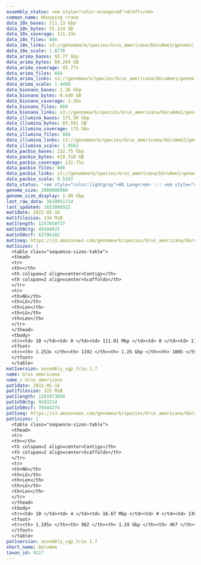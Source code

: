 ```yaml
---
assembly_status: <em style="color:orangered">draft</em>
common_name: Whooping crane
data_10x_bases: 111.13 Gbp
data_10x_bytes: 55.124 GB
data_10x_coverage: 111.13x
data_10x_files: 666
data_10x_links: s3://genomeark/species/Grus_americana/bGruAme1/genomic_data/10x/<br>
data_10x_scale: 1.8776
data_arima_bases: 93.77 Gbp
data_arima_bytes: 60.244 GB
data_arima_coverage: 93.77x
data_arima_files: 666
data_arima_links: s3://genomeark/species/Grus_americana/bGruAme1/genomic_data/arima/<br>
data_arima_scale: 1.4496
data_bionano_bases: 1.36 Gbp
data_bionano_bytes: 0.640 GB
data_bionano_coverage: 1.36x
data_bionano_files: 666
data_bionano_links: s3://genomeark/species/Grus_americana/bGruAme1/genomic_data/bionano/<br>
data_illumina_bases: 175.56 Gbp
data_illumina_bytes: 83.581 GB
data_illumina_coverage: 175.56x
data_illumina_files: 666
data_illumina_links: s3://genomeark/species/Grus_americana/bGruAme2/genomic_data/illumina/<br>s3://genomeark/species/Grus_americana/bGruAme3/genomic_data/illumina/<br>
data_illumina_scale: 1.9562
data_pacbio_bases: 232.75 Gbp
data_pacbio_bytes: 419.518 GB
data_pacbio_coverage: 232.75x
data_pacbio_files: 666
data_pacbio_links: s3://genomeark/species/Grus_americana/bGruAme1/genomic_data/pacbio/<br>
data_pacbio_scale: 0.5167
data_status: '<em style="color:lightgray">HQ Long</em> ::: <em style="color:forestgreen">Long</em> ::: <em style="color:forestgreen">Short</em> ::: <em style="color:forestgreen">Phasing</em> ::: <em style="color:forestgreen">Scaffolding</em>'
genome_size: 1000000000
genome_size_display: 1.00 Gbp
last_raw_data: 1618851714
last_updated: 1653098522
mat1date: 2022-05-16
mat1filesize: 334 MiB
mat1length: 1257850737
mat1n50ctg: 49584025
mat1n50scf: 62796182
mat1seq: https://s3.amazonaws.com/genomeark/species/Grus_americana/bGruAme1/assembly_vgp_trio_1.7/bGruAme1.mat.asm.20220516.fasta.gz
mat1sizes: |
  <table class="sequence-sizes-table">
  <thead>
  <tr>
  <th></th>
  <th colspan=2 align=center>Contigs</th>
  <th colspan=2 align=center>Scaffolds</th>
  </tr>
  <tr>
  <th>NG</th>
  <th>LG</th>
  <th>Len</th>
  <th>LG</th>
  <th>Len</th>
  </tr>
  </thead>
  <tbody>
  <tr><td> 10 </td><td> 0 </td><td> 111.91 Mbp </td><td> 0 </td><td> 113.91 Mbp </td></tr>  <tr><td> 20 </td><td> 1 </td><td> 104.20 Mbp </td><td> 1 </td><td> 107.10 Mbp </td></tr>  <tr><td> 30 </td><td> 3 </td><td> 62.80 Mbp </td><td> 2 </td><td> 105.05 Mbp </td></tr>  <tr><td> 40 </td><td> 4 </td><td> 55.79 Mbp </td><td> 3 </td><td> 84.90 Mbp </td></tr>  <tr style="background-color:#cccccc;"><td> 50 </td><td> 6 </td><td style="background-color:#88ff88;"> 49.58 Mbp </td><td> 5 </td><td style="background-color:#88ff88;"> 62.80 Mbp </td></tr>  <tr><td> 60 </td><td> 9 </td><td> 34.41 Mbp </td><td> 6 </td><td> 57.69 Mbp </td></tr>  <tr><td> 70 </td><td> 13 </td><td> 26.33 Mbp </td><td> 9 </td><td> 37.07 Mbp </td></tr>  <tr><td> 80 </td><td> 17 </td><td> 20.51 Mbp </td><td> 12 </td><td> 28.06 Mbp </td></tr>  <tr><td> 90 </td><td> 22 </td><td> 16.37 Mbp </td><td> 16 </td><td> 22.27 Mbp </td></tr>  <tr><td> 100 </td><td> 30 </td><td> 9.75 Mbp </td><td> 21 </td><td> 16.76 Mbp </td></tr>  </tbody>
  <tfoot>
  <tr><th> 1.253x </th><th> 1192 </th><th> 1.25 Gbp </th><th> 1005 </th><th> 1.26 Gbp </th></tr>
  </tfoot>
  </table>
mat1version: assembly_vgp_trio_1.7
name: Grus americana
name_: Grus_americana
pat1date: 2022-05-16
pat1filesize: 325 MiB
pat1length: 1201873056
pat1n50ctg: 9193214
pat1n50scf: 70444274
pat1seq: https://s3.amazonaws.com/genomeark/species/Grus_americana/bGruAme1/assembly_vgp_trio_1.7/bGruAme1.pat.asm.20220516.fasta.gz
pat1sizes: |
  <table class="sequence-sizes-table">
  <thead>
  <tr>
  <th></th>
  <th colspan=2 align=center>Contigs</th>
  <th colspan=2 align=center>Scaffolds</th>
  </tr>
  <tr>
  <th>NG</th>
  <th>LG</th>
  <th>Len</th>
  <th>LG</th>
  <th>Len</th>
  </tr>
  </thead>
  <tbody>
  <tr><td> 10 </td><td> 4 </td><td> 18.67 Mbp </td><td> 0 </td><td> 130.11 Mbp </td></tr>  <tr><td> 20 </td><td> 9 </td><td> 15.35 Mbp </td><td> 1 </td><td> 126.16 Mbp </td></tr>  <tr><td> 30 </td><td> 17 </td><td> 11.82 Mbp </td><td> 2 </td><td> 105.65 Mbp </td></tr>  <tr><td> 40 </td><td> 26 </td><td> 10.44 Mbp </td><td> 3 </td><td> 103.05 Mbp </td></tr>  <tr style="background-color:#cccccc;"><td> 50 </td><td> 36 </td><td style="background-color:#88ff88;"> 9.19 Mbp </td><td> 4 </td><td style="background-color:#88ff88;"> 70.44 Mbp </td></tr>  <tr><td> 60 </td><td> 48 </td><td> 7.08 Mbp </td><td> 6 </td><td> 57.33 Mbp </td></tr>  <tr><td> 70 </td><td> 64 </td><td> 5.67 Mbp </td><td> 7 </td><td> 49.38 Mbp </td></tr>  <tr><td> 80 </td><td> 86 </td><td> 4.00 Mbp </td><td> 10 </td><td> 28.33 Mbp </td></tr>  <tr><td> 90 </td><td> 116 </td><td> 2.69 Mbp </td><td> 14 </td><td> 21.89 Mbp </td></tr>  <tr><td> 100 </td><td> 162 </td><td> 1.66 Mbp </td><td> 20 </td><td> 15.89 Mbp </td></tr>  </tbody>
  <tfoot>
  <tr><th> 1.195x </th><th> 982 </th><th> 1.19 Gbp </th><th> 467 </th><th> 1.20 Gbp </th></tr>
  </tfoot>
  </table>
pat1version: assembly_vgp_trio_1.7
short_name: bGruAme
taxon_id: 9117
---
```


